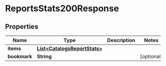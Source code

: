 

# ReportsStats200Response

## Properties

Name | Type | Description | Notes
------------ | ------------- | ------------- | -------------
**items** | [**List&lt;CatalogsReportStats&gt;**](CatalogsReportStats.md) |  | 
**bookmark** | **String** |  |  [optional]




